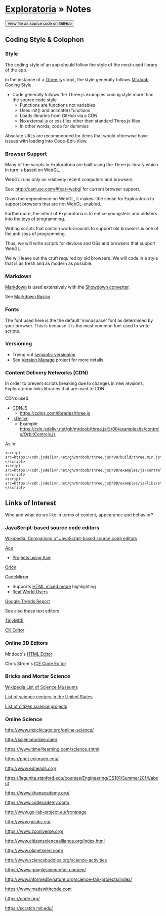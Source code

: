 [Exploratoria]( http://exploratoria.github.io ) &raquo;
Notes
===

<span style="display: none"> [View as web page]( http://exploratoria.github.io/index.html#notes.md 'View file as a web page' ) </span>
<input type=button value="View file as source code on GitHub" onclick="window.location.href='https://github.com/exploratoria/exploratoria.github.io/blob/master/notes.md'" />



## Coding Style & Colophon

### Style

The coding style of an app should follow the style of the most-used library of the app.

In the instance of a [Three.js]( http://threejs.org ) script, the style generally follows [Mr.doob Coding Style]( https://github.com/mrdoob/three.js/wiki/Mr.doob%27s-Code-Style%E2%84%A2 ).

* Code generally follows the Three.js examples coding style more than the source code style
	* Functions are functions not variables
	* Uses init() and animate() functions
	* Loads libraries from GitHub via a CDN
	* No external js or css files other then standard Three.js files
	* In other words, code for dummies

Absolute URLs are recommended for items that would otherwise have issues with loading into Code-Edit-View.


### Browser Support

Many of the scripts in Exploratoria are built using the Three.js library which in turn is based on WebGL.

WebGL runs only on relatively recent computers and browsers

See: <http://caniuse.com/#feat=webgl> for current browser support.

Given the dependence on WebGL, it makes little sense for Exploratoria to support browsers that are not WebGL-enabled.

Furthermore, the intent of Exploratoria is to entice youngsters and oldsters into the joys of programming.

Writing scripts that contain work-arounds to support old browsers is one of the anti-joys of programming.

Thus, we will write scripts for devices and OSs and browsers that support WebGL.

We will leave out the cruft required by old browsers. We will code in a style that is as fresh and as modern as possible.



### Markdown

[Markdown]( https://en.wikipedia.org/wiki/Markdown ) is used extensively with the [Showdown converter]( https://github.com/showdownjs/showdown ).

See [Markdown Basics]( https://help.github.com/articles/markdown-basics/ )


### Fonts

The font used here is the the default 'monospace' font as determined by your browser. This is because it is the most common font used to write scripts.


### Versioning

* Trying out [semantic versioning]( http://semver.org/ )
* See [Version Manage]( http://exploratoria.github.io/sandbox/sandbox/version-manage/index.html ) project for more details


### Content Delivery Networks (CDN)

In order to prevent scripts breaking due to changes in new revsions, Exploratorion links libraries that are used to CDN

CDNs used:

* [CDNJS]( https://cdnjs.com/ )
	* <https://cdnjs.com/libraries/three.js>
* [jsDelivr]( https://jsdelivr.com/ )
	* Example: <https://cdn.jsdelivr.net/gh/mrdoob/three.js@r80/examples/js/controls/OrbitControls.js>

As in:

```
<script src=https://cdn.jsdelivr.net/gh/mrdoob/three.js@r80/build/three.min.js></script>  
<script src=https://cdn.jsdelivr.net/gh/mrdoob/three.js@r80/examples/js/controls/OrbitControls.js></script>
<script src=https://cdn.jsdelivr.net/gh/mrdoob/three.js@r80/examples/js/libs/stats.min.js></script>  
```


## Links of Interest

Who and what do we like in terms of content, appearance and behavior?



### JavaScript-based source code editors

[Wikipedia: Comparison of JavaScript-based source code editors]( https://en.wikipedia.org/wiki/Comparison_of_JavaScript-based_source_code_editors )

[Ace]( https://ace.c9.io/ )

* [Projects using Ace]( https://ace.c9.io/#nav=production )

[Orion]( https://orionhub.org/ )

[CodeMirror]( http://codemirror.net/ )

* Supports [HTML mixed mode]( http://codemirror.net/mode/htmlmixed/ ) highlighting 
* [Real World Users]( http://codemirror.net/doc/realworld.html )

[Google Trends Report]( https://www.google.com/trends/explore#q=%2Fm%2F0h3lvnt%2C%20orion%20open%20source%2C%20codemirror%2C%20codeenvy%2C%20codeanywhere&cmpt=q&tz=Etc%2FGMT%2B7 )

See also these text editors

[TinyMCE]( http://www.tinymce.com/ )

[CK Editor]( http://ckeditor.com/ )

### Online 3D Editors

Mr.doob's [HTML Editor]( http://mrdoob.com/projects/htmleditor/ )

Chris Strom's [ICE Code Editor]( http://gamingjs.com/ice/# )


### Bricks and Mortar Science

[Wikipedia List of Science Museums]( https://en.wikipedia.org/wiki/List_of_science_museums )

[List of science centers in the United States]( https://en.wikipedia.org/wiki/List_of_science_centers_in_the_United_States )

[List of citizen science projects]( https://en.wikipedia.org/wiki/List_of_citizen_science_projects)





### Online Science

<http://www.msichicago.org/online-science/>

<http://scienceonline.com/>

<https://www.time4learning.com/science.shtml>

<https://phet.colorado.edu/>

<http://www.edheads.org/>

<https://lagunita.stanford.edu/courses/Engineering/CS101/Summer2014/about>

<https://www.khanacademy.org/>

<https://www.codecademy.com/>

<http://www.go-lab-project.eu/frontpage>

<http://www.golabz.eu/>

<https://www.zooniverse.org/>

<http://www.citizensciencealliance.org/index.html>

<http://www.planetseed.com/>

<http://www.sciencebuddies.org/science-activities>

<https://www.googlesciencefair.com/en/>

<http://www.informedbynature.org/science-fair-projects/index/>

<https://www.madewithcode.com>

<https://code.org/>

<https://scratch.mit.edu/>

